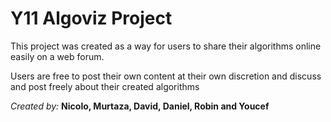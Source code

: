 Y11 Algoviz Project
=

This project was created as a way for users to share their algorithms online easily on a web forum.

Users are free to post their own content at their own discretion and discuss and post freely about their created algorithms

*Created by:*
**Nicolo, Murtaza, David, Daniel, Robin and Youcef**

